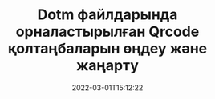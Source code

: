 ---
############################# Static ############################
layout: "auto-gen-signature"
date: 2022-03-01T15:12:22
draft: false
operation: Update
signaturetype: Qrcode
fileformat: Dotm
productName: .NET
lang: kk
productCode: net
otherformats: pdf doc docx docm dot dotm dotx odt ott rtf xls xlsx xlsm xlsb csv ods ots xltx xltm ppt pptx pps ppsx odp otp potx potm pptm ppsm
breadcrumb: Put Qrcode signature on Dotm for C#

############################# Head ############################
head_title: "Dotm файлдарына орналастырылған Qrcode қолтаңбаларын C# көмегімен жаңартыңыз."
head_description: "Қол қойылған Dotm құжаттарында Qrcode қолтаңбаларын жаңарту үшін қарапайым және түсінуге оңай .NET кодын пайдаланыңыз."

############################# Header ############################
title: "Dotm файлдарында орналастырылған Qrcode қолтаңбаларын өңдеу және жаңарту"
description: ".NET үшін API Dotm құжаттарында жаңартылатын Qrcode қолтаңбаларының функционалдығын қамтамасыз етеді. Dotm құжаттарыңыздағы электрондық қолтаңбаларды C# кодының бірнеше жолымен жылдам және оңай жаңартыңыз."
bg_image: "https://cms.admin.containerize.com/templates/aspose/App_Themes/V3/images/bg/header1.png"
bg_overlay: false
button:
    enable: true

############################# SubMenu ############################
submenu:
    enable: true

    left:
        img_alt: "GroupDocs.Signature for .NET"
        image: "https://cms.admin.containerize.com/templates/groupdocs/images/product-logos/90x90-noborder/groupdocs-signature-net.png"
        product: "GroupDocs.Signature"
        platform: ".NET"



############################# About ############################
about:
    enable: true
    title: "GroupDocs.Signature for .NET API мүмкіндіктері туралы біліңіз"
    content: |
        [GroupDocs.Signature for .NET](https://products.groupdocs.com/signature/net/) API функциясы электрондық қолтаңбаларды пайдалану арқылы сұраныс құжаттар пішімінде өңдеуге арналған құралдардың кең таңдауын қамтиды. Мәтіндер, суреттер, цифрлық сертификаттар, штрих-кодтар, QR-кодтар, мөрлер немесе метадеректер сияқты электрондық қолтаңбалардың кең спектріне қолдау көрсетіледі. Тұтынушылар PDF файлдарында, MS Word құжаттарында, MS Excel жұмыс кітаптарында, MS PowerPoint презентацияларында, Adobe Photoshop файлдарында және әртүрлі кескін пішімдерінде цифрлық қолтаңбаларды қоса, жоя, өңдеу, тексеру немесе іздеуге болады. Көптеген пайдалы мүмкіндіктер мен параметрлер қол жетімді.
    

############################# Steps ############################
steps:
    enable: true
    title_left: "Dotm құжатындағы Qrcode қолтаңбаларын қалай өзгертуге болады"
    content_left: |
        [GroupDocs.Signature for .NET](https://products.groupdocs.com/signature/net/) Dotm құжаттарында орналастырылған Qrcode қолтаңбаларын жаңарту сияқты пайдалы мүмкіндіктерді қамтиды. Бұл қосымша кодсыз қолтаңба мүмкіндіктерін өзгертуге мүмкіндік береді.
        
        * Бастау үшін жаңартылуы тиіс құжатқа конструктор параметрінің жолы ретінде өтетін Signature нысанын жасаңыз.
        * Содан кейін сәйкес нақты қолтаңба нысанын жасаңыз және оның идентификаторын және өзгерту қажет сипаттарын орнатыңыз.
        * Соңында, белгілі бір қолтаңба нысанын өткізу арқылы Signature's Update әдісін шақырыңыз.
        * Нәтижелерді жаңартуды хабарлау үшін өңдеңіз.

    title_right: "Жүйе талаптары"
    content_right: |
        GroupDocs.Signature for .NET барлық негізгі платформалар мен операциялық жүйелерде қолдау көрсетеді. Төмендегі кодты орындамас бұрын, жүйеде келесі алғышарттар орнатылғанына көз жеткізіңіз.

        * Операциялық жүйелер: Microsoft Windows, Linux, MacOS
        * Әзірлеу орталары: Microsoft Visual Studio, Xamarin, MonoDevelop
        * Frameworks: .NET Framework, .NET Standard, .NET Core, Mono
        * GroupDocs.Signature for .NET соңғы нұсқасын [Nuget](https://www.nuget.org/packages/groupdocs.signature) ішінен жүктеп алыңыз.
         
    code: |
        ```csharp    
                
        // Set up input Dotm file
        string filePath = "input.dotm";

        // Instantiate Signature for input file
        using (GroupDocs.Signature.Signature signature = new GroupDocs.Signature.Signature(filePath))
        {
                // Id of signature which is supposed to be updated
                // such Id might be got as a result of search operation
                string id = "eff64a14-dad9-47b0-88e5-2ee4e3604e71";

                // provide signature features to update
                // set up particular signature id
                QrCodeSignature signatureToUpdate = new QrCodeSignature(id)
                {
                    // specify signature width
                    Width = 200,
                    // specify signature height
                    Height = 200,
                    // set left position
                    Left = 120,
                    // set top position
                    Top = 160
                };

                // update signature
                bool updateResult = signature.Update(signatureToUpdate);

                // process updation result
                if (updateResult)
                {
                    Console.WriteLine("Signature was updated successfully!");
                }
        }

        ```

############################# Demos ############################
demos:
    enable: true
    title: "Құжат беттеріндегі Qrcode қолтаңбаларын жаңарту - Live demo"
    content: |
       Дәл қазір [GroupDocs.Signature қолданбасы](https://products.groupdocs.app/signature/family) веб-сайтына кіру арқылы Dotm құжатының әртүрлі электрондық қолтаңбаларын өңдеңіз.          

############################# More Formats ############################
more_formats:
    enable: true
    title: "Qrcode қолтаңбаларын C# арқылы жаңартыңыз"
    content: |
        "Әр түрлі құжат форматтарында орналастырылған цифрлық қолтаңбаларды өңдеу. Қолтаңбалар деректерін қосымша кодсыз жаңартыңыз."
    format: 
       
       
back_to_top:
    enable: true
---